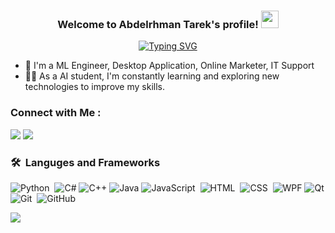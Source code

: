 
<h3 align="center">
  Welcome to Abdelrhman Tarek's profile!
  <img src="https://media.giphy.com/media/hvRJCLFzcasrR4ia7z/giphy.gif" width="28">
</h3>

<p align="center">
<a href="https://git.io/typing-svg"><img src="https://readme-typing-svg.herokuapp.com?font=Fira+Code&pause=1000&center=true&vCenter=true&width=459&lines=ML+Engineer%2C+Desktop+Application;Online+Marketer+and+IT+Support" alt="Typing SVG" /></a>
</p> 

- 🏢 I'm a ML Engineer, Desktop Application, Online Marketer, IT Support
- 👨‍💻 As a AI student, I'm constantly learning and exploring new technologies to improve my skills.


### Connect with Me :

<a href="https://www.linkedin.com/in/abdelrhman-tarek-263853240/" target="_blank"><img src="https://img.shields.io/badge/Abdelrhman%20Tarek-0077B5?style=for-the-badge&logo=Linkedin&logoColor=white"/></a>
<a href="https://t.me/https://t.me/boda_t" target="_blank"><img src="https://img.shields.io/badge/Abdelrhman%20Tarek-0077B5?style=for-the-badge&logo=Telegram&logoColor=white"/></a>

### 🛠 &nbsp;Languges and Frameworks
![Python](https://img.shields.io/badge/-Python%20-05122A?style=flat&logo=python)&nbsp;
![C#](https://img.shields.io/badge/-C%23-05122A?style=flat&logo=c-sharp&logoColor=white)
![C++](https://img.shields.io/badge/-C%2B%2B-05122A?style=flat&logo=c%2B%2B&logoColor=white)
![Java](https://img.shields.io/badge/-Java-05122A?style=flat&logo=java&logoColor=white)
![JavaScript](https://img.shields.io/badge/-JavaScript-05122A?style=flat&logo=javascript)&nbsp;
![HTML](https://img.shields.io/badge/-HTML-05122A?style=flat&logo=HTML5)&nbsp;
![CSS](https://img.shields.io/badge/-CSS-05122A?style=flat&logo=CSS3&logoColor=1572B6)&nbsp;
![WPF](https://img.shields.io/badge/-WPF-05122A?style=flat&logo=.net&logoColor=white)
![Qt](https://img.shields.io/badge/-Qt-05122A?style=flat&logo=qt&logoColor=white)
![Git](https://img.shields.io/badge/-Git-05122A?style=flat&logo=git)&nbsp;
![GitHub](https://img.shields.io/badge/-GitHub-05122A?style=flat&logo=github)&nbsp;




<a href="https://github.com/Abdelrhman-T">
    <img src="https://komarev.com/ghpvc/?username=Abdelrhman-T&style=for-the-badge">
</a>
